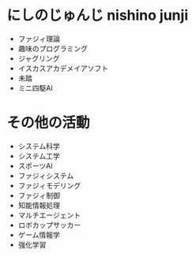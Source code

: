 # にしのじゅんじ nishino junji

- ファジィ理論
- 趣味のプログラミング
- ジャグリング
- イスカスアカデメイアソフト
- 未踏
- ミニ四駆AI

# その他の活動
- システム科学
- システム工学
- スポーツAI
- ファジィシステム
- ファジィモデリング
- ファジィ制御
- 知能情報処理
- マルチエージェント
- ロボカップサッカー
- ゲーム情報学
- 強化学習


<!---
nishinojunji/nishinojunji is a ✨ special ✨ repository because its `README.md` (this file) appears on your GitHub profile.
You can click the Preview link to take a look at your changes.
--->
